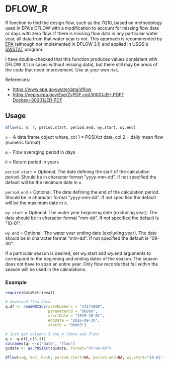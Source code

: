 # DFLOW_R

R function to find the design flow, such as the 7Q10, based on methodology used 
in EPA's DFLOW with a modification to account for missing flow data or days with zero flow. 
If there is missing flow data in any particular water year, all data from that water 
year is not. This approach is recommended by [EPA][1] (although not implemented in DFLOW 3.1) 
and applied in USGS's [SWSTAT][2] program.

I have double-checked that this function produces values consistent 
with DFLOW 3.1 (in cases without missing data), but there still may be areas 
of the code that need improvement. Use at your own risk.

[1]: https://www.epa.gov/waterdata/technical-support-dflow#xqy
[2]: https://water.usgs.gov/software/SWSTAT/

References:
+ https://www.epa.gov/waterdata/dflow
+ https://nepis.epa.gov/Exe/ZyPDF.cgi/30001JEH.PDF?Dockey=30001JEH.PDF

## Usage

```R
dflow(x, m, r, period.start, period.end, wy.start, wy.end)
```

`x` = A data frame object where,
	col 1 = POSIXct date,
	col 2 = daily mean flow (numeric format)

`m` = Flow averaging period in days

`R` = Return period in years

`period.start` = Optional. The date defining the start of the calculation period. 
				 Should be in character format "yyyy-mm-dd". If not specified the 
				 default will be the minimum date in x.

`period.end` = 	Optional. The date defining the end of the calculation period. 
				Should be in character format "yyyy-mm-dd". If not specified the 
				default will be the maximum date in x.

`wy.start` = Optional. The water year beginning date (excluding year). The date 
			 should be in character format "mm-dd". If not specified the default is "10-01".

`wy.end` = Optional. The water year ending date (excluding year). The date should be in 
		   character format "mm-dd". If not specified the default is "09-30".

If a particular season is desired, set wy.start and wy.end arguments to correspond to the beginning and ending dates of the season. The season does not have to span an entire year. Only flow records that fall within the season will be used in the calculations.

### Example

```R
require(dataRetrieval)

# download flow data
q.df <- readNWISdv(siteNumbers = "14174000",
                   parameterCd = "00060",
                   startDate = "1970-10-01",
                   endDate = "2016-09-30",
                   statCd = "00003")

# Just get columns 3 and 4 (date and flow)
q <- q.df[,c(3,4)]
colnames(q) <-c("date", "flow")
q$date <- as.POSIXct(q$date, format="%Y-%m-%d")

dflow(x=q, m=7, R=10, period.start=NA, period.end=NA, wy.start="10-01", wy.end="09-30")
```